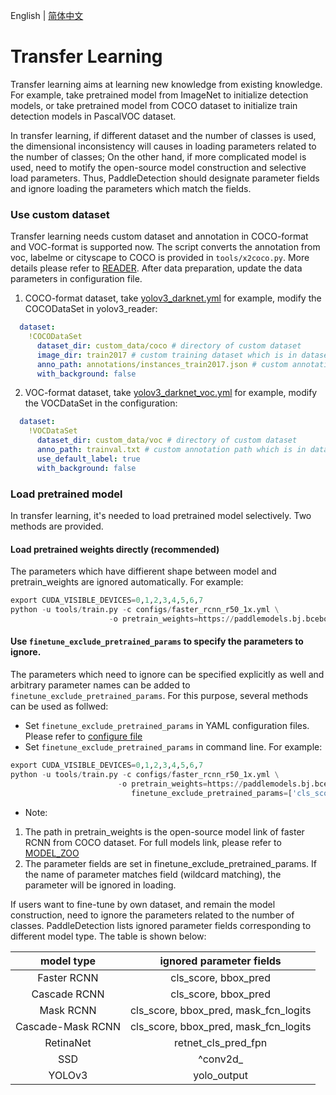 English | [简体中文](TRANSFER_LEARNING_cn.md)

# Transfer Learning

Transfer learning aims at learning new knowledge from existing knowledge. For example, take pretrained model from ImageNet to initialize detection models, or take pretrained model from COCO dataset to initialize train detection models in PascalVOC dataset.

In transfer learning, if different dataset and the number of classes is used, the dimensional inconsistency will causes in loading parameters related to the number of classes; On the other hand, if more complicated model is used, need to motify the open-source model construction and selective load parameters. Thus, PaddleDetection should designate parameter fields and ignore loading the parameters which match the fields.

### Use custom dataset

Transfer learning needs custom dataset and annotation in COCO-format and VOC-format is supported now. The script converts the annotation from voc, labelme or cityscape to COCO is provided in ```tools/x2coco.py```. More details please refer to [READER](READER.md). After data preparation, update the data parameters in configuration file.


1. COCO-format dataset, take [yolov3\_darknet.yml](https://github.com/PaddlePaddle/PaddleDetection/blob/develop/static/configs/yolov3_darknet.yml#L66) for example, modify the COCODataSet in yolov3\_reader:

```yml
  dataset:
    !COCODataSet
      dataset_dir: custom_data/coco # directory of custom dataset
      image_dir: train2017 # custom training dataset which is in dataset_dir
      anno_path: annotations/instances_train2017.json # custom annotation path which is in dataset_dir
      with_background: false
```

2. VOC-format dataset, take [yolov3\_darknet\_voc.yml](https://github.com/PaddlePaddle/PaddleDetection/blob/develop/static/configs/yolov3_darknet_voc.yml#L67) for example, modify the VOCDataSet in the configuration:

```yml
  dataset:
    !VOCDataSet
      dataset_dir: custom_data/voc # directory of custom dataset
      anno_path: trainval.txt # custom annotation path which is in dataset_dir
      use_default_label: true
      with_background: false
```


### Load pretrained model

In transfer learning, it's needed to load pretrained model selectively. Two methods are provided.

#### Load pretrained weights directly (**recommended**)

The parameters which have diffierent shape between model and pretrain\_weights are ignored automatically. For example:

```python
export CUDA_VISIBLE_DEVICES=0,1,2,3,4,5,6,7
python -u tools/train.py -c configs/faster_rcnn_r50_1x.yml \
                      -o pretrain_weights=https://paddlemodels.bj.bcebos.com/object_detection/faster_rcnn_r50_1x.tar
```

#### Use `finetune_exclude_pretrained_params` to specify the parameters to ignore.

The parameters which need to ignore can be specified explicitly as well and arbitrary parameter names can be added to `finetune_exclude_pretrained_params`. For this purpose, several methods can be used as follwed:

- Set `finetune_exclude_pretrained_params` in YAML configuration files. Please refer to [configure file](https://github.com/PaddlePaddle/PaddleDetection/blob/develop/static/configs/yolov3_mobilenet_v1_fruit.yml#L15)
- Set `finetune_exclude_pretrained_params` in command line. For example:

```python
export CUDA_VISIBLE_DEVICES=0,1,2,3,4,5,6,7
python -u tools/train.py -c configs/faster_rcnn_r50_1x.yml \
                        -o pretrain_weights=https://paddlemodels.bj.bcebos.com/object_detection/faster_rcnn_r50_1x.tar \
                           finetune_exclude_pretrained_params=['cls_score','bbox_pred'] \
```

* Note:

1. The path in pretrain\_weights is the open-source model link of faster RCNN from COCO dataset. For full models link, please refer to [MODEL_ZOO](../MODEL_ZOO.md)
2. The parameter fields are set in finetune\_exclude\_pretrained\_params. If the name of parameter matches field (wildcard matching), the parameter will be ignored in loading.

If users want to fine-tune by own dataset, and remain the model construction, need to ignore the parameters related to the number of classes. PaddleDetection lists ignored parameter fields corresponding to different model type. The table is shown below: </br>

|      model type    |         ignored parameter fields          |
| :----------------: | :---------------------------------------: |
|     Faster RCNN    |          cls\_score, bbox\_pred           |
|     Cascade RCNN   |          cls\_score, bbox\_pred           |
|       Mask RCNN    | cls\_score, bbox\_pred, mask\_fcn\_logits |
|  Cascade-Mask RCNN | cls\_score, bbox\_pred, mask\_fcn\_logits |
|      RetinaNet     |           retnet\_cls\_pred\_fpn          |
|        SSD         |                ^conv2d\_                  |
|       YOLOv3       |              yolo\_output                 |
